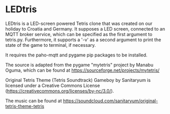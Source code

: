 # LEDtris

LEDtris is a LED-screen powered Tetris clone that was created on our holiday to Croatia and Germany. It supposes a LED screen, connected to an MQTT broker service, which can be specified as the first argument to tetris.py. Furthermore, it supports a '-v' as a second argument to print the state of the game to terminal, if necessary.

It requires the paho-mqtt and pygame pip packages to be installed.

The source is adapted from the pygame "mytetris" project by Manabu Oguma, which can be found at https://sourceforge.net/projects/mytetris/

Original Tetris Theme (Tetris Soundtrack) Gameboy by Sanitaryum is licensed under a Creative Commons License (https://creativecommons.org/licenses/by-nc/3.0/).

The music can be found at https://soundcloud.com/sanitaryum/original-tetris-theme-tetris
